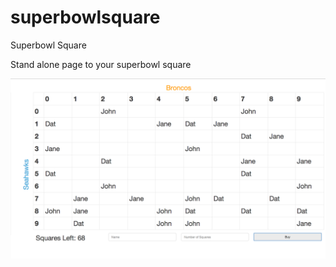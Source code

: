 superbowlsquare
===============

Superbowl Square 

Stand alone page to your superbowl square


![Screnshot](./screenshot.png "Screenshot")
